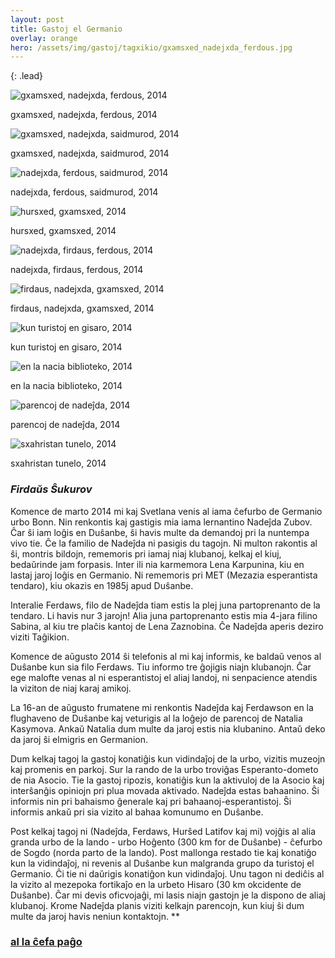 ```yaml
---
layout: post
title: Gastoj el Germanio
overlay: orange
hero: /assets/img/gastoj/tagxikio/gxamsxed_nadejxda_ferdous.jpg
---
```


{: .lead}

![gxamsxed, nadejxda, ferdous, 2014](/assets/img/gastoj/tagxikio/gxamsxed_nadejxda_ferdous.jpg)

gxamsxed, nadejxda, ferdous, 2014

![gxamsxed, nadejxda, saidmurod, 2014](/assets/img/gastoj/tagxikio/gxamsxed_nadejxda_saidmurod.jpg)

gxamsxed, nadejxda, saidmurod, 2014
<!--break-->


![nadejxda, ferdous, saidmurod, 2014](/assets/img/gastoj/tagxikio/nadejxda_ferdous_saidmurod.jpg)

nadejxda, ferdous, saidmurod, 2014

![hursxed, gxamsxed, 2014](/assets/img/gastoj/tagxikio/hursxed_gxamsxed.jpg)

hursxed, gxamsxed, 2014

![nadejxda, firdaus, ferdous, 2014](/assets/img/gastoj/tagxikio/nadejxda_firdaus_ferdous.jpg)

nadejxda, firdaus, ferdous, 2014

![firdaus, nadejxda, gxamsxed, 2014](/assets/img/gastoj/tagxikio/firdaus_nadejxda_gxamsxed.jpg)

firdaus, nadejxda, gxamsxed, 2014

![kun turistoj en gisaro, 2014](/assets/img/gastoj/tagxikio/kun_turistoj_en_gisaro.jpg)

kun turistoj en gisaro, 2014

![en la nacia biblioteko, 2014](/assets/img/gastoj/tagxikio/en_la_nacia_biblioteko.jpg)

en la nacia biblioteko, 2014

![parencoj de nadeĵda, 2014](/assets/img/gastoj/tagxikio/parencoj_de_nadejxda.jpg)

parencoj de nadeĵda, 2014

![sxahristan tunelo, 2014](/assets/img/gastoj/tagxikio/sxahristan_tunelo.jpg)

sxahristan tunelo, 2014

### *Firdaŭs Ŝukurov*

Komence de marto 2014 mi kaj Svetlana venis al iama ĉefurbo de Germanio
urbo Bonn. Nin renkontis kaj gastigis mia iama lernantino Nadeĵda Zubov.
Ĉar ŝi iam loĝis en Duŝanbe, ŝi havis multe da demandoj pri la nuntempa
vivo tie. Ĉe la familio de Nadeĵda ni pasigis du tagojn. Ni multon
rakontis al ŝi, montris bildojn, rememoris pri iamaj niaj klubanoj,
kelkaj el kiuj, bedaŭrinde jam forpasis. Inter ili nia karmemora Lena
Karpunina, kiu en lastaj jaroj loĝis en Germanio. Ni rememoris pri MET
(Mezazia esperantista tendaro), kiu okazis en 1985j apud Duŝanbe.

Interalie Ferdaws, filo de Nadeĵda tiam estis la plej juna partoprenanto
de la tendaro. Li havis nur 3 jarojn\! Alia juna partoprenanto estis mia
4-jara filino Sabina, al kiu tre plaĉis kantoj de Lena Zaznobina. Ĉe
Nadeĵda aperis deziro viziti Taĝikion.  

Komence de aŭgusto 2014 ŝi telefonis al mi kaj informis, ke baldaŭ venos
al Duŝanbe kun sia filo Ferdaws. Tiu informo tre ĝojigis niajn
klubanojn. Ĉar ege malofte venas al ni esperantistoj el aliaj landoj, ni
senpacience atendis la viziton de niaj karaj amikoj.  

La 16-an de aŭgusto frumatene mi renkontis Nadeĵda kaj Ferdawson en la
flughaveno de Duŝanbe kaj veturigis al la loĝejo de parencoj de Natalia
Kasymova. Ankaŭ Natalia dum multe da jaroj estis nia klubanino. Antaŭ
deko da jaroj ŝi elmigris en Germanion.  

Dum kelkaj tagoj la gastoj konatiĝis kun vidindaĵoj de la urbo, vizitis
muzeojn kaj promenis en parkoj. Sur la rando de la urbo troviĝas
Esperanto-dometo de nia Asocio. Tie la gastoj ripozis, konatiĝis kun la
aktivuloj de la Asocio kaj interŝanĝis opiniojn pri plua movada
aktivado. Nadeĵda estas bahaanino. Ŝi informis nin pri bahaismo ĝenerale
kaj pri bahaanoj-esperantistoj. Ŝi informis ankaŭ pri sia vizito al
bahaa komunumo en Duŝanbe.  

Post kelkaj tagoj ni (Nadeĵda, Ferdaws, Hurŝed Latifov kaj mi) vojĝis al
alia granda urbo de la lando - urbo Hoĝento (300 km for de Duŝanbe) -
ĉefurbo de Sogdo (norda parto de la lando). Post mallonga restado tie
kaj konatiĝo kun la vidindaĵoj, ni revenis al Duŝanbe kun malgranda
grupo da turistoj el Germanio. Ĉi tie ni daŭrigis konatiĝon kun
vidindaĵoj. Unu tagon ni dediĉis al la vizito al mezepoka fortikaĵo en
la urbeto Hisaro (30 km okcidente de Duŝanbe). Ĉar mi devis oficvojaĝi,
mi lasis niajn gastojn je la dispono de aliaj klubanoj. Krome Nadeĵda
planis viziti kelkajn parencojn, kun kiuj ŝi dum multe da jaroj havis
neniun kontaktojn. **

### [al la ĉefa paĝo](espermov.htm)

